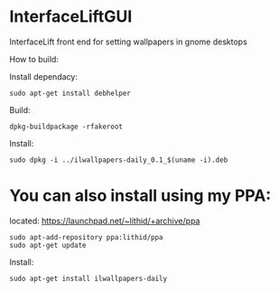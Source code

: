 InterfaceLiftGUI
================

InterfaceLift front end for setting wallpapers in gnome desktops

How to build:

Install dependacy:

    sudo apt-get install debhelper
    
Build:

    dpkg-buildpackage -rfakeroot
    
Install:

    sudo dpkg -i ../ilwallpapers-daily_0.1_$(uname -i).deb
    
    
You can also install using my PPA:
================
located: https://launchpad.net/~lithid/+archive/ppa

    sudo apt-add-repository ppa:lithid/ppa
    sudo apt-get update
    
Install:

    sudo apt-get install ilwallpapers-daily